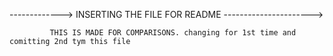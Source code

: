 ------------->  INSERTING THE FILE FOR README ---------------------->

             THIS IS MADE FOR COMPARISONS. changing for 1st time and comitting 2nd tym this file

